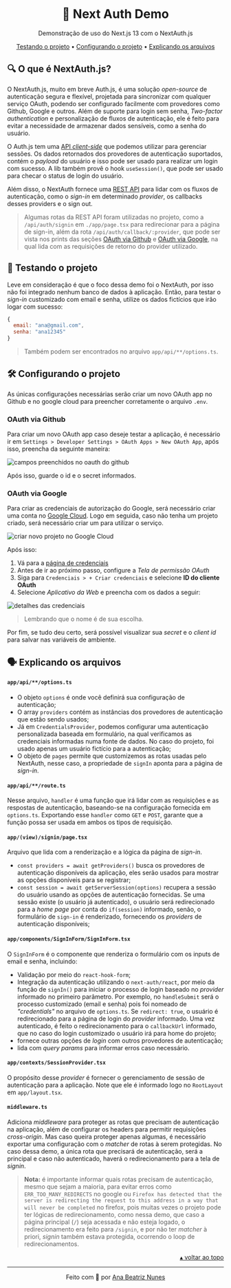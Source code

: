 <div align="center">
  <h1>🔐 Next Auth Demo</h1>
  <p>Demonstração de uso do Next.js 13 com o NextAuth.js</p>
  <a href="#microscope-testando-o-projeto">Testando o projeto</a> •
  <a href="#hammer_and_wrench-configurando-o-projeto">Configurando o projeto</a> •
  <a href="#speaking_head-explicando-os-arquivos">Explicando os arquivos</a>
</div>

## :mag: O que é NextAuth.js?

O NextAuth.js, muito em breve Auth.js, é uma solução _open-source_ de
autenticação segura e flexível, projetada para sincronizar com qualquer serviço
OAuth, podendo ser configurado facilmente com provedores como Github, Google e
outros. Além de suporte para login sem senha, _Two-factor authentication_ e
personalização de fluxos de autenticação, ele é feito para evitar a necessidade
de armazenar dados sensíveis, como a senha do usuário.

O Auth.js tem uma [API _client-side_](https://next-auth.js.org/getting-started/client)
que podemos utilizar para gerenciar sessões. Os dados retornados dos provedores
de autenticação suportados, contém o _payload_ do usuário e isso pode ser usado
para realizar um login com sucesso. A lib também provê o hook `useSession()`,
que pode ser usado para checar o status de login do usuário.

Além disso, o NextAuth fornece uma [REST API](https://next-auth.js.org/getting-started/rest-api)
para lidar com os fluxos de autenticação, como o _sign-in_ em determinado
_provider_, os callbacks desses providers e o sign out.

> Algumas rotas da REST API foram utilizadas no projeto, como a `/api/auth/signin`
> em `./app/page.tsx` para redirecionar para a página de sign-in, além da rota
> `/api/auth/callback/:provider`, que pode ser vista nos prints das seções
> [OAuth via Github](#oauth-via-github) e [OAuth via Google](#oauth-via-google),
> na qual lida com as requisições de retorno do provider utilizado.

## :microscope: Testando o projeto

Leve em consideração é que o foco dessa demo foi o NextAuth, por isso não foi
integrado nenhum banco de dados à aplicação. Então, para testar o _sign-in_
customizado com email e senha, utilize os dados fictícios que irão logar com
sucesso:

```js
{
  email: "ana@gmail.com",
  senha: "ana12345"
}
```

> Também podem ser encontrados no arquivo `app/api/**/options.ts`.

## :hammer_and_wrench: Configurando o projeto

As únicas configurações necessárias serão criar um novo OAuth app no Github e no
google cloud para preencher corretamente o arquivo `.env`.

### OAuth via Github

Para criar um novo OAuth app caso deseje testar a aplicação, é necessário ir em
`Settings > Developer Settings > OAuth Apps > New OAuth App`, após isso, preencha
da seguinte maneira:

<img src="./assets/oauth-github.png" alt="campos preenchidos no oauth do github">

Após isso, guarde o id e o secret informados.

### OAuth via Google

Para criar as credenciais de autorização do Google, será necessário criar uma
conta no [Google Cloud](https://console.cloud.google.com). Logo em seguida, caso
não tenha um projeto criado, será necessário criar um para utilizar o serviço.

<img src="./assets/new-gcp-project.png" alt="criar novo projeto no Google Cloud">

Após isso:

1. Vá para a [página de credenciais](https://console.developers.google.com/apis/credentials?hl=pt-br)
2. Antes de ir ao próximo passo, configure a _Tela de permissão OAuth_
3. Siga para `Credenciais > + Criar credenciais` e selecione **ID do cliente OAuth**
4. Selecione _Aplicativo da Web_ e preencha com os dados a seguir:

<img src="./assets/credentials-google-details.png" alt="detalhes das credenciais">

> Lembrando que o nome é de sua escolha.

Por fim, se tudo deu certo, será possível visualizar sua _secret_ e o _client id_
para salvar nas variáveis de ambiente.

## :speaking_head: Explicando os arquivos

#### `app/api/**/options.ts`

- O objeto `options` é onde você definirá sua configuração de autenticação;
- O array `providers` contém as instâncias dos provedores de autenticação que
  estão sendo usados;
- Já em `CredentialsProvider`, podemos configurar uma autenticação personalizada
  baseada em formulário, na qual verificamos as credenciais informadas numa fonte
  de dados. No caso do projeto, foi usado apenas um usuário fictício para a
  autenticação;
- O objeto de `pages` permite que customizemos as rotas usadas pelo NextAuth,
  nesse caso, a propriedade de `signIn` aponta para a página de _sign-in_.

#### `app/api/**/route.ts`

Nesse arquivo, `handler` é uma função que irá lidar com as requisições e as
respostas de autenticação, baseando-se na configuração fornecida em `options.ts`.
Exportando esse `handler` como `GET` e `POST`, garante que a função possa ser
usada em ambos os tipos de requisição.

#### `app/(view)/signin/page.tsx`

Arquivo que lida com a renderização e a lógica da página de _sign-in_.

- `const providers = await getProviders()` busca os provedores de autenticação
  disponíveis da aplicação, eles serão usados para mostrar as opções disponíveis
  para se registrar;
- `const session = await getServerSession(options)` recupera a sessão do usuário
  usando as opções de autenticação fornecidas. Se uma sessão existe (o usuário já
  autenticado), o usuário será redirecionado para a _home page_ por conta do
  `if(session)` informado, senão, o formulário de `sign-in` é renderizado,
  fornecendo os _providers_ de autenticação disponíveis;

#### `app/components/SignInForm/SignInForm.tsx`

O `SignInForm` é o componente que renderiza o formulário com os inputs de email
e senha, incluindo:

- Validação por meio do `react-hook-form`;
- Integração da autenticação utilizando o `next-auth/react`, por meio da função
  de `signIn()` para iniciar o processo de login baseado no _provider_ informado
  no primeiro parâmetro. Por exemplo, no `handleSubmit` será o processo
  customizado (email e senha) pois foi nomeado de _"credentials"_ no arquivo de
  `options.ts`. Se `redirect: true`, o usuário é redirecionado para a página de
  login do _provider_ informado. Uma vez autenticado, é feito o redirecionamento
  para o `callbackUrl` informado, que no caso do login customizado o usuário irá
  para home do projeto;
- fornece outras opções de _login_ com outros provedores de autenticação;
- lida com _query params_ para informar erros caso necessário.

#### `app/contexts/SessionProvider.tsx`

O propósito desse _provider_ é fornecer o gerenciamento de sessão de
autenticação para a aplicação. Note que ele é informado logo no `RootLayout` em
`app/layout.tsx`.

#### `middleware.ts`

Adiciona _middleware_ para proteger as rotas que precisam de autenticação na
aplicação, além de configurar os headers para permitir requisições _cross-origin_. Mas caso queira proteger apenas algumas, é necessário exportar uma
configuração com o _matcher_ de rotas à serem protegidas. No caso dessa demo, a
única rota que precisará de autenticação, será a principal e caso não autenticado,
haverá o redirecionamento para a tela de _signin_.

> **Nota:** é importante informar quais rotas precisam de autenticação, mesmo
> que sejam a maioria, para evitar erros como `ERR_TOO_MANY_REDIRECTS` no google
> ou `Firefox has detected that the server is redirecting the request to this address in a way that will never be completed`
> no firefox, pois muitas vezes o projeto pode ter lógicas de redirecionamento,
> como nessa demo, que caso a página principal (`/`) seja acessada e não esteja
> logado, o redirecionamento era feito para `/signin`, e por não ter _matcher_ à
> priori, _signin_ também estava protegida, ocorrendo o loop de redirecionamentos.

<div align="right">
  <a href="#-next-auth-demo">
    ▴ voltar ao topo
  </a>
</div>

<hr>

<p align="center">
  Feito com 🖤 por
  <a href="https://www.linkedin.com/in/ana-beatriz-nunes/">
    Ana Beatriz Nunes
  </a>
</p>
